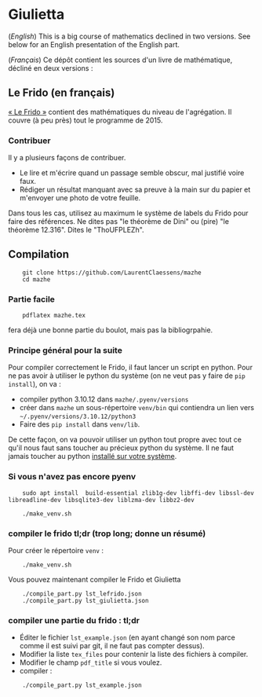 # Giulietta

(*English*) This is a big course of mathematics declined in two versions. See below for an English presentation of the English part.

(*Français*) Ce dépôt contient les sources d'un livre de mathématique, décliné en deux versions :

## Le Frido (en français)

[« Le Frido »](http://laurent.claessens-donadello.eu/pdf/lefrido.pdf) contient des mathématiques du niveau de l'agrégation. Il couvre (à peu près) tout le programme de 2015.

### Contribuer

Il y a plusieurs façons de contribuer.

- Le lire et m'écrire quand un passage semble obscur, mal justifié voire faux.
- Rédiger un résultat manquant avec sa preuve à la main sur du papier et m'envoyer une photo de votre feuille.

Dans tous les cas, utilisez au maximum le système de labels du Frido pour faire des références. Ne dites pas "le théorème de Dini" ou (pire) "le théorème 12.316". Dites le "ThoUFPLEZh".



## Compilation


```
    git clone https://github.com/LaurentClaessens/mazhe
    cd mazhe
```

### Partie facile


```
    pdflatex mazhe.tex
```
fera déjà une bonne partie du boulot, mais pas la bibliogrpahie.

### Principe général pour la suite

Pour compiler correctement le Frido, il faut lancer un script en python. Pour ne pas avoir à utiliser le python du système (on ne veut pas y faire de `pip install`), on va :

- compiler python 3.10.12 dans `mazhe/.pyenv/versions`
- créer dans `mazhe` un sous-répertoire `venv/bin` qui contiendra un lien vers `~/.pyenv/versions/3.10.12/python3`
- Faire des `pip install` dans `venv/lib`.

De cette façon, on va pouvoir utiliser un python tout propre avec tout ce qu'il nous faut sans toucher au précieux python du système. Il ne faut jamais toucher au python [installé sur votre système](https://xkcd.com/1987/).


### Si vous n'avez pas encore pyenv



```
    sudo apt install  build-essential zlib1g-dev libffi-dev libssl-dev libreadline-dev libsqlite3-dev liblzma-dev libbz2-dev

    ./make_venv.sh
```

### compiler le frido tl;dr  (trop long; donne un résumé)


Pour créer le répertoire `venv` :
```
    ./make_venv.sh
```

Vous pouvez maintenant compiler le Frido et Giulietta
```
    ./compile_part.py lst_lefrido.json
    ./compile_part.py lst_giulietta.json
```

### compiler une partie du frido : tl;dr


- Éditer le fichier `lst_example.json` (en ayant changé son nom parce comme il est suivi par git, il ne faut pas compter dessus).
- Modifier la liste `tex_files` pour contenir la liste des fichiers à compiler.
- Modifier le champ `pdf_title` si vous voulez.
- compiler :
```
    ./compile_part.py lst_example.json
```
